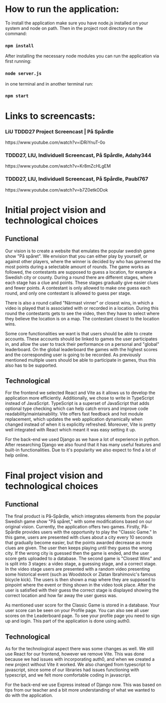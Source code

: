 # How to run the application:
<p>
To install the application make sure you have node.js installed on your system and node on path. Then in the project root directory run the command:
</p>

### `npm install`

<p>
After installing the necessary node modules you can run the application via first running:
</p>

### `node server.js`

<p>
in one terminal and in another terminal run:
</p>

### `npm start`

# Links to screencasts:
### LiU TDDD27 Project Screencast | På Spårdle
<p>
https://www.youtube.com/watch?v=iDRiYnuT-0o
</p>

### TDDD27, LIU, Individuell Screencast, På Spårdle, Adahy344
<p>
https://www.youtube.com/watch?v=Kr8mZcHLgEM
</p>

### TDDD27, LIU, Individuell Screencast, På Spårdle, Paubl767
<p>
https://www.youtube.com/watch?v=b7Z0etkODok
</p>

# Initial project vision and technological choices
## Functional

<p>
Our vision is to create a website that emulates the popular swedish game show "På spåret". We envision that you can either play by yourself, or against other players, where the winner is decided by who has garnered the most points during a selectable amount of rounds. The game works as followed, the contestants are supposed to guess a location, for example a Swedish city or county. During a round there are different stages, where each stage has a clue and points. These stages gradually give easier clues and fewer points. A contestant is only allowed to make one guess each round, and only one contestant is allowed to guess per stage. 

There is also a round called "Närmast vinner" or closest wins, in which a video is played that is associated with or recorded in a location. During this round the contestants gets to see the video, then they have to select where they believe the location is on a map. The contestant closest to the location wins. 
</p>

<p>
Some core functionalities we want is that users should be able to create accounts. These accounts should be linked to games the user participates in, and allow the user to track their performance on a personal and "global" leaderboard. On the global leaderboard the games with the highest scores and the corresponding user is going to be recorded. As previously mentioned multiple users should be able to participate in games, thus this also has to be supported. 
</p>

## Technological

<p>
For the frontend we selected React and Vite as it allows us to develop the application more efficiently. Additionally, we chose to write in TypeScript instead of JavaScript. TypeScript is a superset of JavaScript that adds optional type checking which can help catch errors and improve code readability/maintainability. Vite offers fast feedback and hot module replacement, which updates the web application dynamically when changed instead of when it is explicitly refreshed. Moreover, Vite is pretty well integrated with React which meant it was easy setting it up.
</p>

<p>
For the back-end we used Django as we have a lot of experience in python. After researching Django we also found that it has many useful features and built-in functionalities. Due to it's popularity we also expect to find a lot of help online. 
</p>

# Final project vision and technological choices

## Functional
<p>
The final product is På-Spårdle, which integrates elements from the popular Swedish game show "På spåret," with some modifications based on our original vision. Currently, the application offers two games. Firstly, På-Spårdle provides users with the opportunity to play the "Classic Game." In this game, users are presented with clues about a city every 10 seconds that gradually become easier, but the points awarded decrease as more clues are given. The user then keeps playing until they guess the wrong city. If the wrong city is guessed then the game is ended, and the user score gets uploaded to a database. The second game is "Closest Wins" and is split into 3 stages: a video stage, a guessing stage, and a correct stage. In the video stage users are presented with a random video presenting some historical event (such as Woodstock or Zlatan Ibrahimovic's famous bicycle kick). The users is then shown a map where they are supposed to pinpoint where the event or thing shown in the video took place. After the user is satisfied with their guess the correct stage is displayed showing the correct location and how far away the user guess was.
</p>

<p>
As mentioned user score for the Classic Game is stored in a database. Your user score can be seen on your Profile page. You can also see all user scores on the Leaderboard page. To see your profile page you need to sign up and login. This part of the application is done using auth0. 
</p>

## Technological

<p>
As for the technological aspect there was some changes as well. We still use React for our frontend, however we remove Vite. This was done because we had issues with incorporating auth0, and when we created a new project without Vite it worked. We also changed from typescript to javascript, since some of our libraries had issues functioning with typescript, and we felt more comfortable coding in javascript. 
</p>

<p>
For the back-end we use Express instead of Django now. This was based on tips from our teacher and a bit more understanding of what we wanted to do with the application.
</p>
